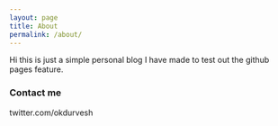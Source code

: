 ```yaml
---
layout: page
title: About
permalink: /about/
---
```


Hi this is just a simple personal blog I have made to test out the github pages feature.

### Contact me

twitter.com/okdurvesh
